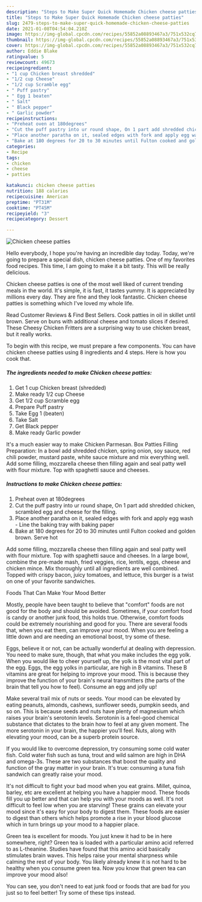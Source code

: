 ```yaml
---
description: "Steps to Make Super Quick Homemade Chicken cheese patties"
title: "Steps to Make Super Quick Homemade Chicken cheese patties"
slug: 2479-steps-to-make-super-quick-homemade-chicken-cheese-patties
date: 2021-01-08T04:54:04.210Z
image: https://img-global.cpcdn.com/recipes/55852a08893467a3/751x532cq70/chicken-cheese-patties-recipe-main-photo.jpg
thumbnail: https://img-global.cpcdn.com/recipes/55852a08893467a3/751x532cq70/chicken-cheese-patties-recipe-main-photo.jpg
cover: https://img-global.cpcdn.com/recipes/55852a08893467a3/751x532cq70/chicken-cheese-patties-recipe-main-photo.jpg
author: Eddie Blake
ratingvalue: 5
reviewcount: 49673
recipeingredient:
- "1 cup Chicken breast shredded"
- "1/2 cup Cheese"
- "1/2 cup Scramble egg"
- " Puff pastry"
- " Egg 1 beaten"
- " Salt"
- " Black pepper"
- " Garlic powder"
recipeinstructions:
- "Preheat oven at 180degrees"
- "Cut the puff pastry into ur round shape, On 1 part add shredded chicken, scrambled egg and cheese for the filling."
- "Place another paratha on it, sealed edges with fork and apply egg wash Line the baking tray with baking paper"
- "Bake at 180 degrees for 20 to 30 minutes until Fulton cooked and golden brown. Serve hot"
categories:
- Recipe
tags:
- chicken
- cheese
- patties

katakunci: chicken cheese patties 
nutrition: 188 calories
recipecuisine: American
preptime: "PT31M"
cooktime: "PT45M"
recipeyield: "3"
recipecategory: Dessert

---
```



![Chicken cheese patties](https://img-global.cpcdn.com/recipes/55852a08893467a3/751x532cq70/chicken-cheese-patties-recipe-main-photo.jpg)

Hello everybody, I hope you're having an incredible day today. Today, we're going to prepare a special dish, chicken cheese patties. One of my favorites food recipes. This time, I am going to make it a bit tasty. This will be really delicious.

Chicken cheese patties is one of the most well liked of current trending meals in the world. It's simple, it is fast, it tastes yummy. It is appreciated by millions every day. They are fine and they look fantastic. Chicken cheese patties is something which I've loved my whole life.

Read Customer Reviews &amp; Find Best Sellers. Cook patties in oil in skillet until brown. Serve on buns with additional cheese and tomato slices if desired. These Cheesy Chicken Fritters are a surprising way to use chicken breast, but it really works.


To begin with this recipe, we must prepare a few components. You can have chicken cheese patties using 8 ingredients and 4 steps. Here is how you cook that.

<!--inarticleads1-->

##### The ingredients needed to make Chicken cheese patties:

1. Get 1 cup Chicken breast (shredded)
1. Make ready 1/2 cup Cheese
1. Get 1/2 cup Scramble egg
1. Prepare  Puff pastry
1. Take  Egg 1 (beaten)
1. Take  Salt
1. Get  Black pepper
1. Make ready  Garlic powder


It&#39;s a much easier way to make Chicken Parmesan. Box Patties Filling Preparation: In a bowl add shredded chicken, spring onion, soy sauce, red chili powder, mustard paste, white sauce mixture and mix everything well. Add some filling, mozzarella cheese then filling again and seal patty well with flour mixture. Top with spaghetti sauce and cheeses. 

<!--inarticleads2-->

##### Instructions to make Chicken cheese patties:

1. Preheat oven at 180degrees
1. Cut the puff pastry into ur round shape, On 1 part add shredded chicken, scrambled egg and cheese for the filling.
1. Place another paratha on it, sealed edges with fork and apply egg wash - Line the baking tray with baking paper
1. Bake at 180 degrees for 20 to 30 minutes until Fulton cooked and golden brown. Serve hot


Add some filling, mozzarella cheese then filling again and seal patty well with flour mixture. Top with spaghetti sauce and cheeses. In a large bowl, combine the pre-made mash, fried veggies, rice, lentils, eggs, cheese and chicken mince. Mix thoroughly until all ingredients are well combined. Topped with crispy bacon, juicy tomatoes, and lettuce, this burger is a twist on one of your favorite sandwiches. 

Foods That Can Make Your Mood Better


Mostly, people have been taught to believe that "comfort" foods are not good for the body and should be avoided. Sometimes, if your comfort food is candy or another junk food, this holds true. Otherwise, comfort foods could be extremely nourishing and good for you. There are several foods that, when you eat them, can improve your mood. When you are feeling a little down and are needing an emotional boost, try some of these.

Eggs, believe it or not, can be actually wonderful at dealing with depression. You need to make sure, though, that what you make includes the egg yolk. When you would like to cheer yourself up, the yolk is the most vital part of the egg. Eggs, the egg yolks in particular, are high in B vitamins. These B vitamins are great for helping to improve your mood. This is because they improve the function of your brain's neural transmitters (the parts of the brain that tell you how to feel). Consume an egg and jolly up!

Make several trail mix of nuts or seeds. Your mood can be elevated by eating peanuts, almonds, cashews, sunflower seeds, pumpkin seeds, and so on. This is because seeds and nuts have plenty of magnesium which raises your brain's serotonin levels. Serotonin is a feel-good chemical substance that dictates to the brain how to feel at any given moment. The more serotonin in your brain, the happier you'll feel. Nuts, along with elevating your mood, can be a superb protein source.

If you would like to overcome depression, try consuming some cold water fish. Cold water fish such as tuna, trout and wild salmon are high in DHA and omega-3s. These are two substances that boost the quality and function of the gray matter in your brain. It's true: consuming a tuna fish sandwich can greatly raise your mood. 

It's not difficult to fight your bad mood when you eat grains. Millet, quinoa, barley, etc are excellent at helping you have a happier mood. These foods fill you up better and that can help you with your moods as well. It's not difficult to feel low when you are starving! These grains can elevate your mood since it's easy for your body to digest them. These foods are easier to digest than others which helps promote a rise in your blood glucose which in turn brings up your mood to a happier place.

Green tea is excellent for moods. You just knew it had to be in here somewhere, right? Green tea is loaded with a particular amino acid referred to as L-theanine. Studies have found that this amino acid basically stimulates brain waves. This helps raise your mental sharpness while calming the rest of your body. You likely already knew it is not hard to be healthy when you consume green tea. Now you know that green tea can improve your mood also!

You can see, you don't need to eat junk food or foods that are bad for you just so to feel better! Try  some  of  these  tips  instead.

